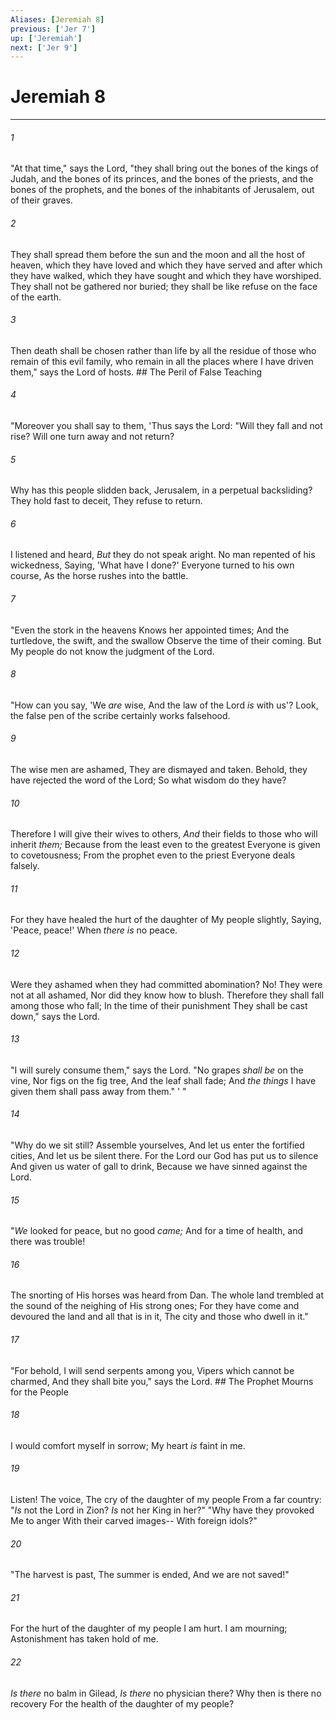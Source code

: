 ```yaml
---
Aliases: [Jeremiah 8]
previous: ['Jer 7']
up: ['Jeremiah']
next: ['Jer 9']
---
```

# Jeremiah 8

***


###### 1 
"At that time," says the Lord, "they shall bring out the bones of the kings of Judah, and the bones of its princes, and the bones of the priests, and the bones of the prophets, and the bones of the inhabitants of Jerusalem, out of their graves. 

###### 2 
They shall spread them before the sun and the moon and all the host of heaven, which they have loved and which they have served and after which they have walked, which they have sought and which they have worshiped. They shall not be gathered nor buried; they shall be like refuse on the face of the earth. 

###### 3 
Then death shall be chosen rather than life by all the residue of those who remain of this evil family, who remain in all the places where I have driven them," says the Lord of hosts. ## The Peril of False Teaching 

###### 4 
"Moreover you shall say to them, 'Thus says the Lord: "Will they fall and not rise? Will one turn away and not return? 

###### 5 
Why has this people slidden back, Jerusalem, in a perpetual backsliding? They hold fast to deceit, They refuse to return. 

###### 6 
I listened and heard, _But_ they do not speak aright. No man repented of his wickedness, Saying, 'What have I done?' Everyone turned to his own course, As the horse rushes into the battle. 

###### 7 
"Even the stork in the heavens Knows her appointed times; And the turtledove, the swift, and the swallow Observe the time of their coming. But My people do not know the judgment of the Lord. 

###### 8 
"How can you say, 'We _are_ wise, And the law of the Lord _is_ with us'? Look, the false pen of the scribe certainly works falsehood. 

###### 9 
The wise men are ashamed, They are dismayed and taken. Behold, they have rejected the word of the Lord; So what wisdom do they have? 

###### 10 
Therefore I will give their wives to others, _And_ their fields to those who will inherit _them;_ Because from the least even to the greatest Everyone is given to covetousness; From the prophet even to the priest Everyone deals falsely. 

###### 11 
For they have healed the hurt of the daughter of My people slightly, Saying, 'Peace, peace!' When _there is_ no peace. 

###### 12 
Were they ashamed when they had committed abomination? No! They were not at all ashamed, Nor did they know how to blush. Therefore they shall fall among those who fall; In the time of their punishment They shall be cast down," says the Lord. 

###### 13 
"I will surely consume them," says the Lord. "No grapes _shall be_ on the vine, Nor figs on the fig tree, And the leaf shall fade; And _the things_ I have given them shall pass away from them." ' " 

###### 14 
"Why do we sit still? Assemble yourselves, And let us enter the fortified cities, And let us be silent there. For the Lord our God has put us to silence And given us water of gall to drink, Because we have sinned against the Lord. 

###### 15 
"_We_ looked for peace, but no good _came;_ And for a time of health, and there was trouble! 

###### 16 
The snorting of His horses was heard from Dan. The whole land trembled at the sound of the neighing of His strong ones; For they have come and devoured the land and all that is in it, The city and those who dwell in it." 

###### 17 
"For behold, I will send serpents among you, Vipers which cannot be charmed, And they shall bite you," says the Lord. ## The Prophet Mourns for the People 

###### 18 
I would comfort myself in sorrow; My heart _is_ faint in me. 

###### 19 
Listen! The voice, The cry of the daughter of my people From a far country: "_Is_ not the Lord in Zion? _Is_ not her King in her?" "Why have they provoked Me to anger With their carved images-- With foreign idols?" 

###### 20 
"The harvest is past, The summer is ended, And we are not saved!" 

###### 21 
For the hurt of the daughter of my people I am hurt. I am mourning; Astonishment has taken hold of me. 

###### 22 
_Is there_ no balm in Gilead, _Is there_ no physician there? Why then is there no recovery For the health of the daughter of my people?
